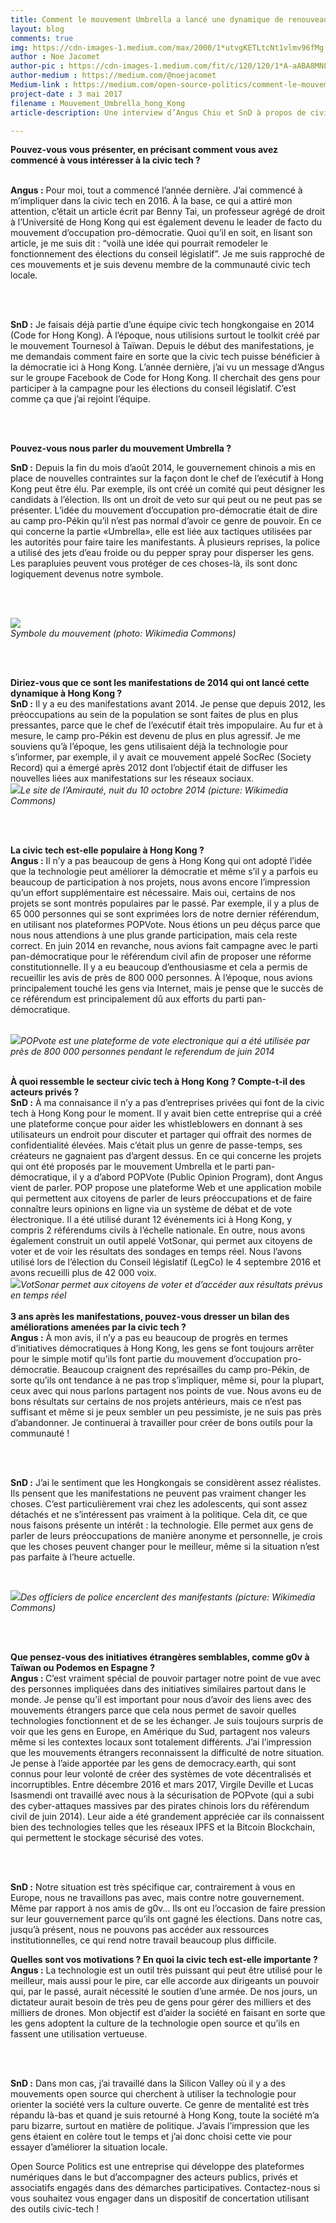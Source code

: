 ```yaml
---
title: Comment le mouvement Umbrella a lancé une dynamique de renouveau démocratique à Hong Kong
layout: blog
comments: true
img: https://cdn-images-1.medium.com/max/2000/1*utvgKETLtcNt1vlmv96fMg.png
author : Noe Jacomet
author-pic : https://cdn-images-1.medium.com/fit/c/120/120/1*A-aABA8MNLeKXIpYLu4IUA.jpeg
author-medium : https://medium.com/@noejacomet
Medium-link : https://medium.com/open-source-politics/comment-le-mouvement-umbrella-a-lanc%C3%A9-une-dynamique-de-renouveau-d%C3%A9mocratique-%C3%A0-hong-kong-46367c71603f
project-date : 3 mai 2017
filename : Mouvement_Umbrella_hong_Kong
article-description: Une interview d’Angus Chiu et SnD à propos de civicdata.hk et de la façon dont les manifestations de 2014 ont donné naissance...

---
```


<div class = "blogcontent">


<b>Pouvez-vous vous présenter, en précisant comment vous avez commencé à vous intéresser à la civic tech ?</b>
<br><br>		

<b>Angus :</b> Pour moi, tout a commencé l’année dernière. J’ai commencé à m’impliquer dans la civic tech en 2016. À la base, ce qui a attiré mon attention, c’était un article écrit par Benny Tai, un professeur agrégé de droit à l’Université de Hong Kong qui est également devenu le leader de facto du mouvement d’occupation pro-démocratie. Quoi qu’il en soit, en lisant son article, je me suis dit : “voilà une idée qui pourrait remodeler le fonctionnement des élections du conseil législatif”. Je me suis rapproché de ces mouvements et je suis devenu membre de la communauté civic tech locale.

<br><br>

<b>SnD :</b> Je faisais déjà partie d’une équipe civic tech hongkongaise en 2014 (Code for Hong Kong). À l’époque, nous utilisions surtout le toolkit créé par le mouvement Tournesol à Taïwan. Depuis le début des manifestations, je me demandais comment faire en sorte que la civic tech puisse bénéficier à la démocratie ici à Hong Kong. L’année dernière, j’ai vu un message d’Angus sur le groupe Facebook de Code for Hong Kong. Il cherchait des gens pour participer à la campagne pour les élections du conseil législatif. C’est comme ça que j’ai rejoint l’équipe.

<br><br>

<b>Pouvez-vous nous parler du mouvement Umbrella ?</b>

<b>SnD :</b> Depuis la fin du mois d’août 2014, le gouvernement chinois a mis en place de nouvelles contraintes sur la façon dont le chef de l’exécutif à Hong Kong peut être élu. Par exemple, ils ont créé un comité qui peut désigner les candidats à l’élection. Ils ont un droit de veto sur qui peut ou ne peut pas se présenter. L’idée du mouvement d’occupation pro-démocratie était de dire au camp pro-Pékin qu’il n’est pas normal d’avoir ce genre de pouvoir. En ce qui concerne la partie «Umbrella», elle est liée aux tactiques utilisées par les autorités pour faire taire les manifestants. À plusieurs reprises, la police a utilisé des jets d’eau froide ou du pepper spray pour disperser les gens. Les parapluies peuvent vous protéger de ces choses-là, ils sont donc logiquement devenus notre symbole.

<br><br>

<img src="https://cdn-images-1.medium.com/max/960/1*bLFIjTAqjz0COp5LDLK8ig.png"><br><i>Symbole du mouvement (photo: Wikimedia Commons)</i>


<br><br>

<b>Diriez-vous que ce sont les manifestations de 2014 qui ont lancé cette dynamique à Hong Kong ?</b>
<br>
<b>SnD :</b> Il y a eu des manifestations avant 2014. Je pense que depuis 2012, les préoccupations au sein de la population se sont faites de plus en plus pressantes, parce que le chef de l’exécutif était très impopulaire. Au fur et à mesure, le camp pro-Pékin est devenu de plus en plus agressif. Je me souviens qu’à l’époque, les gens utilisaient déjà la technologie pour s’informer, par exemple, il y avait ce mouvement appelé SocRec (Society Record) qui a émergé après 2012 dont l’objectif était de diffuser les nouvelles liées aux manifestations sur les réseaux sociaux.
<br>
<img src ="https://cdn-images-1.medium.com/max/960/1*5UMOT7D58hl9wH92vXkCEw.jpeg"><i>Le site de l’Amirauté, nuit du 10 octobre 2014 (picture: Wikimedia Commons)</i>

<br><br>

<b>La civic tech est-elle populaire à Hong Kong ?</b>
<br>
<b>Angus :</b> Il n’y a pas beaucoup de gens à Hong Kong qui ont adopté l’idée que la technologie peut améliorer la démocratie et même s’il y a parfois eu beaucoup de participation à nos projets, nous avons encore l’impression qu’un effort supplémentaire est nécessaire. Mais oui, certains de nos projets se sont montrés populaires par le passé. Par exemple, il y a plus de 65 000 personnes qui se sont exprimées lors de notre dernier référendum, en utilisant nos plateformes POPVote. Nous étions un peu déçus parce que nous nous attendions à une plus grande participation, mais cela reste correct. En juin 2014 en revanche, nous avions fait campagne avec le parti pan-démocratique pour le référendum civil afin de proposer une réforme constitutionnelle. Il y a eu beaucoup d’enthousiasme et cela a permis de recueillir les avis de près de 800 000 personnes. À l’époque, nous avions principalement touché les gens via Internet, mais je pense que le succès de ce référendum est principalement dû aux efforts du parti pan-démocratique.

<br>
<img src ="https://cdn-images-1.medium.com/max/1200/1*894aolKryz-YhWTGep5i_w.png"><i>POPvote est une plateforme de vote electronique qui a été utilisée par près de 800 000 personnes pendant le referendum de juin 2014</i>
<br><br>


<b>À quoi ressemble le secteur civic tech à Hong Kong ? Compte-t-il des acteurs privés ?</b>
<br>
<b>SnD :</b> À ma connaisance il n’y a pas d’entreprises privées qui font de la civic tech à Hong Kong pour le moment. Il y avait bien cette entreprise qui a créé une plateforme conçue pour aider les whistleblowers en donnant à ses utilisateurs un endroit pour discuter et partager qui offrait des normes de confidentialité élevées. Mais c’était plus un genre de passe-temps, ses créateurs ne gagnaient pas d’argent dessus. En ce qui concerne les projets qui ont été proposés par le mouvement Umbrella et le parti pan-démocratique, il y a d’abord POPVote (Public Opinion Program), dont Angus vient de parler. POP propose une plateforme Web et une application mobile qui permettent aux citoyens de parler de leurs préoccupations et de faire connaître leurs opinions en ligne via un système de débat et de vote électronique. Il a été utilisé durant 12 événements ici à Hong Kong, y compris 2 référendums civils à l’échelle nationale. En outre, nous avons également construit un outil appelé VotSonar, qui permet aux citoyens de voter et de voir les résultats des sondages en temps réel. Nous l’avons utilisé lors de l’élection du Conseil législatif (LegCo) le 4 septembre 2016 et avons recueilli plus de 42 000 voix.
<br>
<img src = "https://cdn-images-1.medium.com/max/1200/1*OI93kETHiKrutkQZ0UOzdg.png"><i>VotSonar permet aux citoyens de voter et d’accéder aux résultats prévus en temps réel</i>
<br><br>
<b>3 ans après les manifestations, pouvez-vous dresser un bilan des améliorations amenées par la civic tech ?</b>
<br>
<b>Angus :</b> À mon avis, il n’y a pas eu beaucoup de progrès en termes d’initiatives démocratiques à Hong Kong, les gens se font toujours arrêter pour le simple motif qu’ils font partie du mouvement d’occupation pro-démocratie. Beaucoup craignent des représailles du camp pro-Pékin, de sorte qu’ils ont tendance à ne pas trop s’impliquer, même si, pour la plupart, ceux avec qui nous parlons partagent nos points de vue. Nous avons eu de bons résultats sur certains de nos projets antérieurs, mais ce n’est pas suffisant et même si je peux sembler un peu pessimiste, je ne suis pas près d’abandonner. Je continuerai à travailler pour créer de bons outils pour la communauté !

<br><br>

<b>SnD :</b> J’ai le sentiment que les Hongkongais se considèrent assez réalistes. Ils pensent que les manifestations ne peuvent pas vraiment changer les choses. C’est particulièrement vrai chez les adolescents, qui sont assez détachés et ne s’intéressent pas vraiment à la politique. Cela dit, ce que nous faisons présente un intérêt : la technologie. Elle permet aux gens de parler de leurs préoccupations de manière anonyme et personnelle, je crois que les choses peuvent changer pour le meilleur, même si la situation n’est pas parfaite à l’heure actuelle.

<br>

<img src = "https://cdn-images-1.medium.com/max/1200/1*-pQ8tN8ho6oHFHYt9Qdfaw.jpeg"><i>Des officiers de police encerclent des manifestants (picture: Wikimedia Commons)</i>

<br><br>

<b>Que pensez-vous des initiatives étrangères semblables, comme g0v à Taïwan ou Podemos en Espagne ?</b>
<br>
<b>Angus : </b> C’est vraiment spécial de pouvoir partager notre point de vue avec des personnes impliquées dans des initiatives similaires partout dans le monde. Je pense qu’il est important pour nous d’avoir des liens avec des mouvements étrangers parce que cela nous permet de savoir quelles technologies fonctionnent et de se les échanger. Je suis toujours surpris de voir que les gens en Europe, en Amérique du Sud, partagent nos valeurs même si les contextes locaux sont totalement différents. J’ai l’impression que les mouvements étrangers reconnaissent la difficulté de notre situation. Je pense à l’aide apportée par les gens de democracy.earth, qui sont connus pour leur volonté de créer des systèmes de vote décentralisés et incorruptibles. Entre décembre 2016 et mars 2017, Virgile Deville et Lucas Isasmendi ont travaillé avec nous à la sécurisation de POPvote (qui a subi des cyber-attaques massives par des pirates chinois lors du référendum civil de juin 2014). Leur aide a été grandement appréciée car ils connaissent bien des technologies telles que les réseaux IPFS et la Bitcoin Blockchain, qui permettent le stockage sécurisé des votes.

<br><br>

<b>SnD :</b> Notre situation est très spécifique car, contrairement à vous en Europe, nous ne travaillons pas avec, mais contre notre gouvernement. Même par rapport à nos amis de g0v… Ils ont eu l’occasion de faire pression sur leur gouvernement parce qu’ils ont gagné les élections. Dans notre cas, jusqu’à présent, nous ne pouvons pas accéder aux ressources institutionnelles, ce qui rend notre travail beaucoup plus difficile.

<b>Quelles sont vos motivations ? En quoi la civic tech est-elle importante ?</b>
<br>
<b>Angus :</b> La technologie est un outil très puissant qui peut être utilisé pour le meilleur, mais aussi pour le pire, car elle accorde aux dirigeants un pouvoir qui, par le passé, aurait nécessité le soutien d’une armée. De nos jours, un dictateur aurait besoin de très peu de gens pour gérer des milliers et des milliers de drones. Mon objectif est d’aider la société en faisant en sorte que les gens adoptent la culture de la technologie open source et qu’ils en fassent une utilisation vertueuse.

<br><br>

<b>SnD :</b> Dans mon cas, j’ai travaillé dans la Silicon Valley où il y a des mouvements open source qui cherchent à utiliser la technologie pour orienter la société vers la culture ouverte. Ce genre de mentalité est très répandu là-bas et quand je suis retourné à Hong Kong, toute la société m’a paru bizarre, surtout en matière de politique. J’avais l’impression que les gens étaient en colère tout le temps et j’ai donc choisi cette vie pour essayer d’améliorer la situation locale.



<div class ="citation">Open Source Politics est une entreprise qui développe des plateformes numériques dans le but d’accompagner des acteurs publics, privés et associatifs engagés dans des démarches participatives. Contactez-nous si vous souhaitez vous engager dans un dispositif de concertation utilisant des outils civic-tech !</div>


</div>
